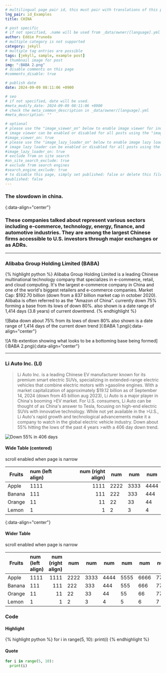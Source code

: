 ```yaml
---
# multilingual page pair id, this must pair with translations of this page. (This name must be unique)
lng_pair: id_Examples
title: CHINA

# post specific
# if not specified, .name will be used from _data/owner/[language].yml
author: Eddie Pruneda
# multiple category is not supported
category: jekyll
# multiple tag entries are possible
tags: [jekyll, sample, example post]
# thumbnail image for post
img: ":BABA 2.png"
# disable comments on this page
#comments_disable: true

# publish date
date: 2024-09-09 08:11:06 +0900

# seo
# if not specified, date will be used.
#meta_modify_date: 2024-09-09 08:11:06 +0900
# check the meta_common_description in _data/owner/[language].yml
#meta_description: ""

# optional
# please use the "image_viewer_on" below to enable image viewer for individual pages or posts (_posts/ or [language]/_posts folders).
# image viewer can be enabled or disabled for all posts using the "image_viewer_posts: true" setting in _data/conf/main.yml.
#image_viewer_on: true
# please use the "image_lazy_loader_on" below to enable image lazy loader for individual pages or posts (_posts/ or [language]/_posts folders).
# image lazy loader can be enabled or disabled for all posts using the "image_lazy_loader_posts: true" setting in _data/conf/main.yml.
#image_lazy_loader_on: true
# exclude from on site search
#on_site_search_exclude: true
# exclude from search engines
#search_engine_exclude: true
# to disable this page, simply set published: false or delete this file
#published: false
---
```


<!-- outline-start -->

### The slowdown in china.
{:data-align="center"}
<!-- outline-end -->


### These companies talked about represent various sectors including e-commerce, technology, energy, finance, and automotive industries. They are among the largest Chinese firms accessible to U.S. investors through major exchanges or as ADRs. 

***





### Alibaba Group Holding Limited (BABA)
{% highlight python %}
Alibaba Group Holding Limited is a leading Chinese multinational technology company that specializes in e-commerce, retail, and cloud computing. It's the largest e-commerce company in China and one of the world's biggest retailers and e-commerce companies. Market Cap: $192.70 billion (down from a 837 billion market cap in october 2020). Alibaba is often referred to as the "Amazon of China". currently down 75% forming a base from its lows of down 80%. also shown is a date range of 1,414 days (3.8 years) of current downtrend. 
{% endhighlight %}

![Baba down about 75% from its lows of down 80% also shown is a date range of 1,414 days of the current down trend ](:BABA 1.png){:data-align="center"}


![A fib extention showing what looks to be a bottoming base being formed](:BABA 2.png){:data-align="center"}


***

### Li Auto Inc. (LI)
>Li Auto Inc. is a leading Chinese EV manufacturer known for its premium smart electric SUVs, specializing in extended-range electric vehicles that combine electric motors with >gasoline engines. With a market capitalization of approximately $19.12 billion as of September 14, 2024 (down from 45 billion aug 2023), Li Auto is a major player in China's booming >EV market. For U.S. consumers, Li Auto can be thought of as China's answer to Tesla, focusing on high-end electric SUVs with innovative technology. While not yet available in the >U.S., Li Auto's rapid growth and technological advancements make it a company to watch in the global electric vehicle industry. Down about 55% hitting the lows of the past 4 years >with a 406 day down trend.


![Down 55% in 406 days](:LI.png)

#### Wide Table (centered)

scroll enabled when page is narrow

| Fruits | num (left align) | num (right align) | num  | num  | num  |
| ------ | :--------------- | ----------------: | ---- | ---- | ---- |
| Apple  | 1111             |              1111 | 2222 | 3333 | 4444 |
| Banana | 111              |               111 | 222  | 333  | 444  |
| Orange | 11               |                11 | 22   | 33   | 44   |
| Lemon  | 1                |                 1 | 2    | 3    | 4    |
{:data-align="center"}

#### Wider Table

scroll enabled when page is narrow

| Fruits | num (left align) | num (right align) | num  | num  | num  | num  | num  | num  |
| ------ | :--------------- | ----------------: | ---- | ---- | ---- | ---- | ---- | ---- |
| Apple  | 1111             |              1111 | 2222 | 3333 | 4444 | 5555 | 6666 | 7777 |
| Banana | 111              |               111 | 222  | 333  | 444  | 555  | 666  | 777  |
| Orange | 11               |                11 | 22   | 33   | 44   | 55   | 66   | 77   |
| Lemon  | 1                |                 1 | 2    | 3    | 4    | 5    | 6    | 7    |

### Code

#### Highlight

{% highlight python %}
for i in range(5, 10):
  print(i)
{% endhighlight %}

#### Quote

```python
for i in range(5, 10):
  print(i)
```
